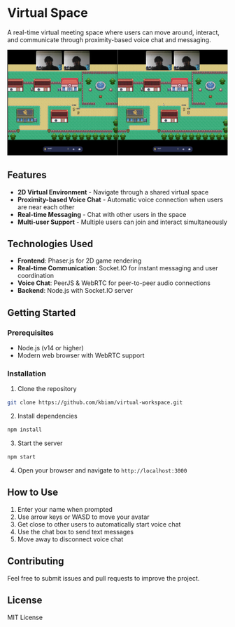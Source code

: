 # Virtual Space

A real-time virtual meeting space where users can move around, interact, and communicate through proximity-based voice chat and messaging.

![Virtual Space Demo](./image.png)

## Features

- **2D Virtual Environment** - Navigate through a shared virtual space
- **Proximity-based Voice Chat** - Automatic voice connection when users are near each other
- **Real-time Messaging** - Chat with other users in the space
- **Multi-user Support** - Multiple users can join and interact simultaneously

## Technologies Used

- **Frontend**: Phaser.js for 2D game rendering
- **Real-time Communication**: Socket.IO for instant messaging and user coordination
- **Voice Chat**: PeerJS & WebRTC for peer-to-peer audio connections
- **Backend**: Node.js with Socket.IO server

## Getting Started

### Prerequisites
- Node.js (v14 or higher)
- Modern web browser with WebRTC support

### Installation

1. Clone the repository
```bash
git clone https://github.com/kbiam/virtual-workspace.git
```

2. Install dependencies
```bash
npm install
```

3. Start the server
```bash
npm start
```

4. Open your browser and navigate to `http://localhost:3000`

## How to Use

1. Enter your name when prompted
2. Use arrow keys or WASD to move your avatar
3. Get close to other users to automatically start voice chat
4. Use the chat box to send text messages
5. Move away to disconnect voice chat

## Contributing

Feel free to submit issues and pull requests to improve the project.

## License

MIT License

